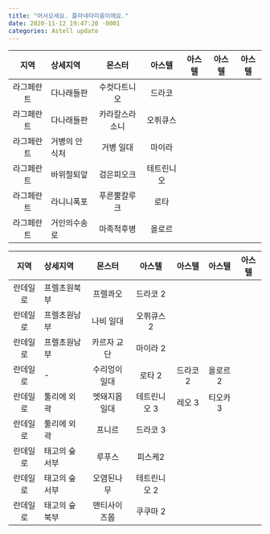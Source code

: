 ```yaml
---
title: "어서오세요. 플라네타리움이에요."
date: 2020-11-12 19:47:20 -0001
categories: Astell update
---
```




|지역|상세지역|몬스터|아스텔|아스텔|아스텔|아스텔|
|:---:|:---|:---:|:---:|:---:|:---:|:---:|
|라그페란트|다나래들판|수컷다트니오|드라코|
|라그페란트|다나래들판|카라칼스라소니|오퓌큐스|
|라그페란트|거병의 안식처|거병 일대|마이라|
|라그페란트|바위철퇴앞|검은피오크|테트린니오|
|라그페란트|라니니폭포|푸른뿔칼루크|로타|
|라그페란트|거인의수송로|마족척후병|올로르|


|지역|상세지역|몬스터|아스텔|아스텔|아스텔|아스텔|
|:---:|:---|:---:|:---:|:---:|:---:|:---:|
|란데일로|프렐초원북부|프렐콰오|드라코 2|
|란데일로|프렐초원남부|나비 일대|오퓌큐스 2|
|란데일로|프렐초원남부|카르자 교단|마이라 2|
|란데일로|-|수리엉이일대|로타 2|드라코 2|올로르 2|
|란데일로|툴리에 외곽|멧돼지몹 일대|테트린니오 3|레오 3|티오카 3|
|란데일로|툴리에 외곽|프니르|드라코 3||
|란데일로|태고의 숲 서부|루푸스|피스케2|
|란데일로|태고의 숲 서부|오염된나무|테트린니오 2|
|란데일로|태고의 숲 북부|맨티사이즈몹|쿠쿠마 2|
